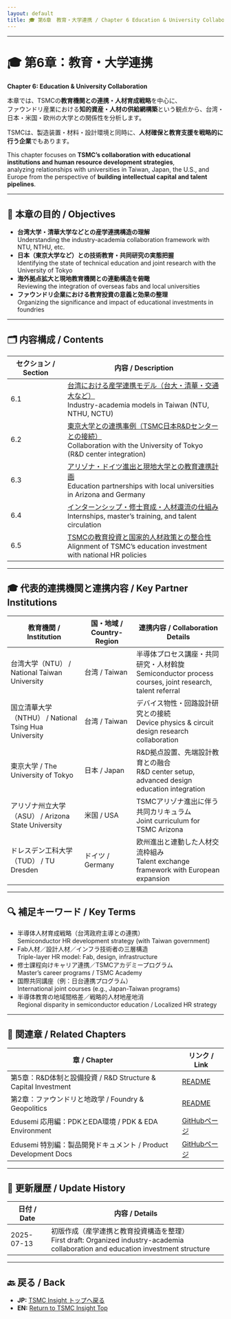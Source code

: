 ```yaml
---
layout: default
title: 🎓 第6章　教育・大学連携 / Chapter 6 Education & University Collaboration
---
```


---

# 🎓 第6章：教育・大学連携  
**Chapter 6: Education & University Collaboration**

本章では、TSMCの**教育機関との連携・人材育成戦略**を中心に、  
ファウンドリ産業における**知的資産・人材の供給網構築**という観点から、台湾・日本・米国・欧州の大学との関係性を分析します。

TSMCは、製造装置・材料・設計環境と同時に、**人材確保と教育支援を戦略的に行う企業**でもあります。

This chapter focuses on **TSMC’s collaboration with educational institutions and human resource development strategies**,  
analyzing relationships with universities in Taiwan, Japan, the U.S., and Europe from the perspective of **building intellectual capital and talent pipelines**.

---

## 🧭 本章の目的 / Objectives

- **台湾大学・清華大学などとの産学連携構造の理解**  
  Understanding the industry-academia collaboration framework with NTU, NTHU, etc.
- **日本（東京大学など）との技術教育・共同研究の実態把握**  
  Identifying the state of technical education and joint research with the University of Tokyo
- **海外拠点拡大と現地教育機関との連動構造を俯瞰**  
  Reviewing the integration of overseas fabs and local universities
- **ファウンドリ企業における教育投資の意義と効果の整理**  
  Organizing the significance and impact of educational investments in foundries

---

## 🗂 内容構成 / Contents

| セクション / Section | 内容 / Description |
|----------------------|--------------------|
| 6.1 | [台湾における産学連携モデル（台大・清華・交通大など）](6_1_taiwan_model.md)<br>Industry-academia models in Taiwan (NTU, NTHU, NCTU) |
| 6.2 | [東京大学との連携事例（TSMC日本R&Dセンターとの接続）](6_2_tokyo_u_collab.md)<br>Collaboration with the University of Tokyo (R&D center integration) |
| 6.3 | [アリゾナ・ドイツ進出と現地大学との教育連携計画](6_3_overseas_edu_partnerships.md)<br>Education partnerships with local universities in Arizona and Germany |
| 6.4 | [インターンシップ・修士育成・人材還流の仕組み](6_4_internship_master_return.md)<br>Internships, master’s training, and talent circulation |
| 6.5 | [TSMCの教育投資と国家的人材政策との整合性](6_5_investment_policy_alignment.md)<br>Alignment of TSMC’s education investment with national HR policies |

---

## 🎓 代表的連携機関と連携内容 / Key Partner Institutions

| 教育機関 / Institution | 国・地域 / Country-Region | 連携内容 / Collaboration Details |
|------------------------|---------------------------|----------------------------------|
| 台湾大学（NTU） / National Taiwan University | 台湾 / Taiwan | 半導体プロセス講座・共同研究・人材斡旋<br>Semiconductor process courses, joint research, talent referral |
| 国立清華大学（NTHU） / National Tsing Hua University | 台湾 / Taiwan | デバイス物性・回路設計研究との接続<br>Device physics & circuit design research collaboration |
| 東京大学 / The University of Tokyo | 日本 / Japan | R&D拠点設置、先端設計教育との融合<br>R&D center setup, advanced design education integration |
| アリゾナ州立大学（ASU） / Arizona State University | 米国 / USA | TSMCアリゾナ進出に伴う共同カリキュラム<br>Joint curriculum for TSMC Arizona |
| ドレスデン工科大学（TUD） / TU Dresden | ドイツ / Germany | 欧州進出と連動した人材交流枠組み<br>Talent exchange framework with European expansion |

---

## 🔍 補足キーワード / Key Terms

- 半導体人材育成戦略（台湾政府主導との連携）  
  Semiconductor HR development strategy (with Taiwan government)
- Fab人材／設計人材／インフラ技術者の三層構造  
  Triple-layer HR model: Fab, design, infrastructure
- 修士課程向けキャリア連携／TSMCアカデミープログラム  
  Master’s career programs / TSMC Academy
- 国際共同講座（例：日台連携プログラム）  
  International joint courses (e.g., Japan-Taiwan programs)
- 半導体教育の地域間格差／戦略的人材地産地消  
  Regional disparity in semiconductor education / Localized HR strategy

---

## 📎 関連章 / Related Chapters

| 章 / Chapter | リンク / Link |
|--------------|--------------|
| 第5章：R&D体制と設備投資 / R&D Structure & Capital Investment | [README](../chapter5_rdi_investment/README.md) |
| 第2章：ファウンドリと地政学 / Foundry & Geopolitics | [README](../chapter2_geopolitics/README.md) |
| Edusemi 応用編：PDKとEDA環境 / PDK & EDA Environment | [GitHubページ](https://github.com/Samizo-AITL/Edusemi-v4x/blob/main/d_chapter6_pdk_and_eda_environment/README.md) |
| Edusemi 特別編：製品開発ドキュメント / Product Development Docs | [GitHubページ](https://github.com/Samizo-AITL/Edusemi-v4x/blob/main/f_chapter7_product_docs/README.md) |

---

## 📅 更新履歴 / Update History

| 日付 / Date | 内容 / Details |
|-------------|---------------|
| 2025-07-13 | 初版作成（産学連携と教育投資構造を整理）<br>First draft: Organized industry-academia collaboration and education investment structure |

---

## 🔙 戻る / Back
- **JP:** [TSMC Insight トップへ戻る](https://samizo-aitl.github.io/Edusemi-Plus/tsmc-insight/index.html)  
- **EN:** [Return to TSMC Insight Top](https://samizo-aitl.github.io/Edusemi-Plus/tsmc-insight/index.html)

